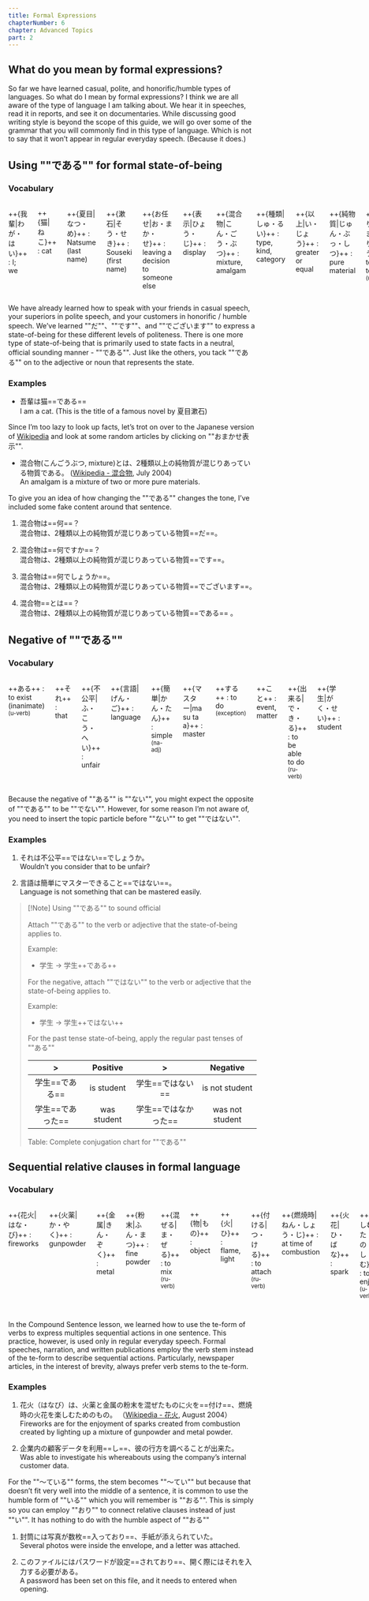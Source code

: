 ```yaml
---
title: Formal Expressions
chapterNumber: 6
chapter: Advanced Topics
part: 2
---
```


## What do you mean by formal expressions?

So far we have learned casual, polite, and honorific/humble types of languages. So what do I mean by formal expressions? I think we are all aware of the type of language I am talking about. We hear it in speeches, read it in reports, and see it on documentaries. While discussing good writing style is beyond the scope of this guide, we will go over some of the grammar that you will commonly find in this type of language. Which is not to say that it won’t appear in regular everyday speech. (Because it does.)

## Using ""である"" for formal state-of-being

### Vocabulary

<div class="columns">

++{我輩|わが・はい}++
: I; we

++{猫|ねこ}++
: cat

++{夏目|なつ・め}++
: Natsume (last name)

++{漱石|そう・せき}++
: Souseki (first name)

++{お任せ|お・まか・せ}++
: leaving a decision to someone else

++{表示|ひょう・じ}++
: display

++{混合物|こん・ごう・ぶつ}++
: mixture, amalgam

++{種類|しゅ・るい}++
: type, kind, category

++{以上|い・じょう}++
: greater or equal

++{純物質|じゅん・ぶっ・しつ}++
: pure material

++{混じりあう|ま・じりあう}++
: to mix together <sup>(u-verb)</sup>

++{物質|ぶっ・しつ}++
: pure material

++{何|なに／なん}++
: what

</div>

We have already learned how to speak with your friends in casual speech, your superiors in polite speech, and your customers in honorific / humble speech. We’ve learned ""だ""、""です""、and ""でございます"" to express a state-of-being for these different levels of politeness. There is one more type of state-of-being that is primarily used to state facts in a neutral, official sounding manner - ""である"". Just like the others, you tack ""である"" on to the adjective or noun
that represents the state.

### Examples

- 吾輩は猫==である==  
   I am a cat. (This is the title of a famous novel by 夏目漱石)

Since I’m too lazy to look up facts, let’s trot on over to the Japanese version of [Wikipedia](http://ja.wikipedia.org/) and look at some random articles by clicking on ""おまかせ表示"".

- 混合物(こんごうぶつ, mixture)とは、2種類以上の純物質が混じりあっている物質である。 ([Wikipedia - 混合物](http://ja.wikipedia.org/wiki/%E6%B7%B7%E5%90%88%E7%89%A9), July 2004)  
  An amalgam is a mixture of two or more pure materials.

To give you an idea of how changing the ""である"" changes the tone, I’ve included some fake content around that sentence.

1. 混合物は==何==？  
   混合物は、2種類以上の純物質が混じりあっている物質==だ==。

1. 混合物は==何ですか==？  
   混合物は、2種類以上の純物質が混じりあっている物質==です==。

1. 混合物は==何でしょうか==。  
   混合物は、2種類以上の純物質が混じりあっている物質==でございます==。

1. 混合物==とは==？  
   混合物は、2種類以上の純物質が混じりあっている物質==である== 。

## Negative of ""である""

### Vocabulary

<div class="columns">

++ある++
: to exist (inanimate) <sup>(u-verb)</sup>

++それ++
: that

++{不公平|ふ・こう・へい}++
: unfair

++{言語|げん・ご}++
: language

++{簡単|かん・たん}++
: simple <sup>(na-adj)</sup>

++{マスター|ma su ta a}++
: master

++する++
: to do <sup>(exception)</sup>

++こと++
: event, matter

++{出来る|で・き・る}++
: to be able to do <sup>(ru-verb)</sup>

++{学生|がく・せい}++
: student

</div>

Because the negative of ""ある"" is ""ない"", you might expect the opposite of ""である"" to be ""でない"". However, for some reason I’m not aware of, you need to insert the topic particle before ""ない"" to get ""ではない"".

### Examples

1. それは不公平==ではない==でしょうか。  
   Wouldn’t you consider that to be unfair?

1. 言語は簡単にマスターできること==ではない==。  
   Language is not something that can be mastered easily.

> [!Note] Using ""である"" to sound official
>
> Attach ""である"" to the verb or adjective that the state-of-being applies to.
>
> Example:
>
> - 学生 → 学生++である++
>
> For the negative, attach ""ではない"" to the verb or adjective that the state-of-being applies to.
>
> Example:
>
> - 学生 → 学生++ではない++
>
> For the past tense state-of-being, apply the regular past tenses of ""ある""
>
> |        >         |  Positive   |          >           |    Negative     |
> | :--------------: | :---------: | :------------------: | :-------------: |
> |  学生==である==  | is student  |   学生==ではない==   | is not student  |
> | 学生==であった== | was student | 学生==ではなかった== | was not student |
>
> Table: Complete conjugation chart for ""である""

## Sequential relative clauses in formal language

### Vocabulary

<div class="columns">

++{花火|はな・び}++
: fireworks

++{火薬|か・やく}++
: gunpowder

++{金属|きん・ぞく}++
: metal

++{粉末|ふん・まつ}++
: fine powder

++{混ぜる|ま・ぜる}++
: to mix <sup>(ru-verb)</sup>

++{物|もの}++
: object

++{火|ひ}++
: flame, light

++{付ける|つ・ける}++
: to attach <sup>(ru-verb)</sup>

++{燃焼時|ねん・しょう・じ}++
: at time of combustion

++{火花|ひ・ばな}++
: spark

++{楽しむ|たの・しむ}++
: to enjoy <sup>(u-verb)</sup>

++ため++
: for the sake/benefit of

++{企業内|き・ぎょう・ない}++
: company-internal

++{顧客|こ・きゃく}++
: customer, client

++{データ|de e ta}++
: data

++{利用|り・よう}++
: usage

++する++
: to do <sup>(exception)</sup>

++{彼|かれ}++
: he; boyfriend

++{行方|ゆく・え}++
: whereabouts

++{調べる|しら・べる}++
: to investigate <sup>(ru-verb)</sup>

++こと++
: event, matter

++{出来る|で・き・る}++
: to be able to do <sup>(ru-verb)</sup>

++{封筒|ふう・とう}++
: envelope

++{写真|しゃ・しん}++
: photograph

++{数枚|すう・まい}++
: several sheets (flat objects)

++{入る|はい・る}++
: to enter <sup>(u-verb)</sup>

++{手紙|て・がみ}++
: letter

++{添える|そ・える}++
: to garnish; to accompany (as a card does a gift) <sup>(ru-verb)</sup>

++この++
: this （abbr. of これの）

++{ファイル|fu a i ru}++
: file

++{パスワード|pa su wa a do}++
: password

++{設定|せっ・てい}++
: setting

++{開く|ひら・く}++
: to open <sup>(u-verb)</sup>

++{～際|～さい}++
: on the occasion of

++それ++
: that

++{入力|にゅう・りょく}++
: input

++{必要|ひつ・よう}++
: necessity

++ある++
: to exist (inanimate) <sup>(u-verb)</sup>

</div>

In the Compound Sentence lesson, we learned how to use the te-form of verbs to express multiples sequential actions in one sentence. This practice, however, is used only in regular everyday speech. Formal speeches, narration, and written publications employ the verb stem instead of the te-form to describe sequential actions. Particularly, newspaper articles, in the interest of brevity, always prefer verb stems to the te-form.

### Examples

1. 花火（はなび）は、火薬と金属の粉末を混ぜたものに火を==付け==、燃焼時の火花を楽しむためのもの。
   （[Wikipedia - 花火](http://ja.wikipedia.org/wiki/%E8%8A%B1%E7%81%AB), August 2004）  
    Fireworks are for the enjoyment of sparks created from combustion created by lighting up a mixture of gunpowder and metal powder.

1. 企業内の顧客データを利用==し==、彼の行方を調べることが出来た。  
   Was able to investigate his whereabouts using the company’s internal customer data.

For the ""～ている"" forms, the stem becomes ""～てい"" but because that doesn’t fit very well into the middle of a sentence, it is common to use the humble form of ""いる"" which you will remember is ""おる"". This is simply so you can employ ""おり"" to connect relative clauses instead of just ""い"". It has nothing to do with the humble aspect of ""おる""

1. 封筒には写真が数枚==入っており==、手紙が添えられていた。  
   Several photos were inside the envelope, and a letter was attached.

1. このファイルにはパスワードが設定==されており==、開く際にはそれを入力する必要がある。  
   A password has been set on this file, and it needs to entered when opening.
